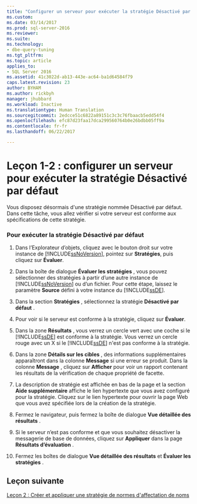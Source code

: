 ```yaml
---
title: "Configurer un serveur pour exécuter la stratégie Désactivé par défaut | Microsoft Docs"
ms.custom: 
ms.date: 03/14/2017
ms.prod: sql-server-2016
ms.reviewer: 
ms.suite: 
ms.technology:
- dbe-query-tuning
ms.tgt_pltfrm: 
ms.topic: article
applies_to:
- SQL Server 2016
ms.assetid: 41c3022d-ab13-443e-ac64-ba1d64584f79
caps.latest.revision: 23
author: BYHAM
ms.author: rickbyh
manager: jhubbard
ms.workload: Inactive
ms.translationtype: Human Translation
ms.sourcegitcommit: 2edcce51c6822a89151c3c3c76fbaacb5edd54f4
ms.openlocfilehash: efc87d23faa17dca299560764b0e26bdbb05ff9a
ms.contentlocale: fr-fr
ms.lasthandoff: 06/22/2017

---
```

# <a name="lesson-1-2---configure-a-server-to-run-the-off-by-default-policy"></a>Leçon 1-2 : configurer un serveur pour exécuter la stratégie Désactivé par défaut
Vous disposez désormais d'une stratégie nommée Désactivé par défaut. Dans cette tâche, vous allez vérifier si votre serveur est conforme aux spécifications de cette stratégie.  
  
### <a name="to-run-the-off-by-default-policy"></a>Pour exécuter la stratégie Désactivé par défaut  
  
1.  Dans l’Explorateur d’objets, cliquez avec le bouton droit sur votre instance de [!INCLUDE[ssNoVersion](../../includes/ssnoversion-md.md)], pointez sur **Stratégies**, puis cliquez sur **Évaluer**.  
  
2.  Dans la boîte de dialogue **Évaluer les stratégies** , vous pouvez sélectionner des stratégies à partir d’une autre instance de [!INCLUDE[ssNoVersion](../../includes/ssnoversion-md.md)] ou d’un fichier. Pour cette étape, laissez le paramètre **Source** défini à votre instance du [!INCLUDE[ssDE](../../includes/ssde-md.md)].  
  
3.  Dans la section **Stratégies** , sélectionnez la stratégie **Désactivé par défaut** .  
  
4.  Pour voir si le serveur est conforme à la stratégie, cliquez sur **Évaluer**.  
  
5.  Dans la zone **Résultats** , vous verrez un cercle vert avec une coche si le [!INCLUDE[ssDE](../../includes/ssde-md.md)] est conforme à la stratégie. Vous verrez un cercle rouge avec un X si le [!INCLUDE[ssDE](../../includes/ssde-md.md)] n'est pas conforme à la stratégie.  
  
6.  Dans la zone **Détails sur les cibles** , des informations supplémentaires apparaîtront dans la colonne **Message** si une erreur se produit. Dans la colonne **Message** , cliquez sur **Afficher** pour voir un rapport contenant les résultats de la vérification de chaque propriété de facette.  
  
7.  La description de stratégie est affichée en bas de la page et la section **Aide supplémentaire** affiche le lien hypertexte que vous avez configuré pour la stratégie. Cliquez sur le lien hypertexte pour ouvrir la page Web que vous avez spécifiée lors de la création de la stratégie.  
  
8.  Fermez le navigateur, puis fermez la boîte de dialogue **Vue détaillée des résultats** .  
  
9. Si le serveur n’est pas conforme et que vous souhaitez désactiver la messagerie de base de données, cliquez sur **Appliquer** dans la page **Résultats d’évaluation** .  
  
10. Fermez les boîtes de dialogue **Vue détaillée des résultats** et **Évaluer les stratégies** .  
  
## <a name="next-lesson"></a>Leçon suivante  
[Leçon 2 : Créer et appliquer une stratégie de normes d'affectation de noms](../../relational-databases/policy-based-management/lesson-2-create-and-apply-a-naming-standards-policy.md)  
  
  
  

